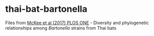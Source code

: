 # thai-bat-bartonella

Files from [McKee et al (2017) PLOS ONE](https://doi.org/10.1371/journal.pone.0181696) - Diversity and phylogenetic relationships among *Bartonella* strains from Thai bats
